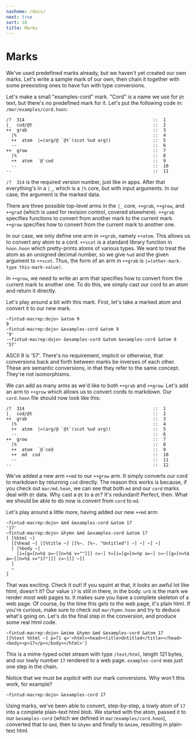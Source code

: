 ```yaml
---
navhome: /docs/
next: true
sort: 16
title: Marks
---
```


# Marks

We've used predefined marks already, but we haven't yet created our own marks. 
Let's write a sample mark of our own, then chain it together with some 
preexisting ones to have fun with type conversions.

Let's make a small "examples-cord" mark.  "Cord" is a name we use for `@t`
text, but there's no predefined mark for it.  Let's put the following code in:
`/mar/examples/cord.hoon`:

```
/?  314                                                 ::  1
|_  cod/@t                                              ::  2
++  grab                                                ::  3
  |%                                                    ::  4
  ++  atom  |=(arg/@ `@t`(scot %ud arg))                ::  5
  --                                                    ::  6
++  grow                                                ::  7
  |%                                                    ::  8
  ++  atom  `@`cod                                      ::  9
  --                                                    ::  10
--                                                      ::  11
```

`/?  314` is the required version number, just like in apps. After that 
everything's in a `|_`, which is a `|%` core, but with input arguments. In our 
case, the argument is the marked data.

There are three possible top-level arms in the `|_` core, `++grab`, `++grow`, 
and `++grad` (which is used for revision control, covered elsewhere). `++grab` 
specifies functions to convert from another mark to the current mark. `++grow` 
specifies how to convert from the current mark to another one.

In our case, we only define one arm in `++grab`, namely `++atom`. This allows 
us to convert any atom to a cord. `++scot` is a standard library function in 
`hoon.hoon` which pretty-prints atoms of various types. We want to treat the 
atom as an unsigned decimal number, so we give `%ud` and the given argument 
to `++scot`. Thus, the form of an arm in `++grab` is
`|=(other-mark-type this-mark-value)`.

In `++grow`, we need to write an arm that specifies how to convert from the 
current mark to another one. To do this, we simply cast our cord to an atom 
and return it directly.

Let's play around a bit with this mark. First, let's take a marked atom and 
convert it to our new mark.

```
~fintud-macrep:dojo> &atom 9
9
~fintud-macrep:dojo> &examples-cord &atom 9
'9'
-~fintud-macrep:dojo> &examples-cord &atom &examples-cord &atom 9
'57'
```

ASCII 9 is '57'. There's no requirement, implicit or otherwise, that conversions 
back and forth between marks be inverses of each other. These are semantic 
conversions, in that they refer to the same concept. They're not isomorphisms.

We can add as many arms as we'd like to both `++grab` and `++grow`. Let's add 
an arm to `++grow` which allows us to convert cords to markdown. Our 
`cord.hoon` file should now look like this:

```
/?  314                                                 ::  1
|_  cod/@t                                              ::  2
++  grab                                                ::  3
  |%                                                    ::  4
  ++  atom  |=(arg/@ `@t`(scot %ud arg))                ::  5
  --                                                    ::  6
++  grow                                                ::  7
  |%                                                    ::  8
  ++  atom  `@`cod                                      ::  9
  ++  md  cod                                           ::  10
  --                                                    ::  11
--                                                      ::  12
```

We've added a new arm `++md` to our `++grow` arm. It simply converts our 
cord to markdown by returning `cod` directly. The reason this works is because, 
if you check out `mar/md.hoon`, we can see that both `md` and our `cord` marks 
deal with `@t` data. Why cast a `@t` to a `@t`? It's redundant! Perfect, then.
What we should be able to do now is convert from `cord` to `md`.

Let's play around a little more, having added our new `++md` arm:

```
~fintud-macrep:dojo> &md &examples-cord &atom 17
'17'
~fintud-macrep:dojo> &hymn &md &examples-cord &atom 17
[ [%html ~]
  [[%head ~] [[%title ~] [[%~. [%~. "Untitled"] ~] ~] ~] ~]
  [ [%body ~]
    [i=[g=[n=%$ a=~[[n=%$ v=""]]] c=~] t=[i=[g=[n=%p a=~] c=~[[g=[n=%$ a=~[[n=%$ v="17"]]] c=~]]] ~]]
  ]
  ~
]
```

That was exciting. Check it out! If you squint at that, it looks an awful lot 
like html, doesn't it? Our value `17` is still in there, in the body. `urb` is 
the mark we render most web pages to. It makes sure you have a complete 
skeleton of a web page. Of course, by the time this gets to the web page, it's 
plain html. If you're curious, make sure to check out `mar/hymn.hoon` and try 
to deduce what's going on. Let's do the final step in the conversion, and 
produce some real html code.

```
~fintud-macrep:dojo> &mime &hymn &md &examples-cord &atom 17
[[%text %html ~] p=71 q='<html><head><title>Untitled</title></head><body><p>17</p></body></html>']
```

This is a mime-typed octet stream with type `/text/html`, length 121 bytes, 
and our lowly number `17` rendered to a web page. `examples-cord` was just one 
step in the chain.

Notice that we must be _explicit_ with our mark conversions. Why won't this work, for 
example?

```
~fintud-macrep:dojo> &examples-cord 17
```

Using marks, we've been able to convert, step-by-step, a lowly atom of `17` 
into a complete plain-text html blob. We started with the atom, passed it to 
our `&examples-cord` (which we defined in `mar/examples/cord.hoon`), 
converted that to `&md`, then to `&hymn` and finally to `&mime`, resulting 
in plain-text html.
